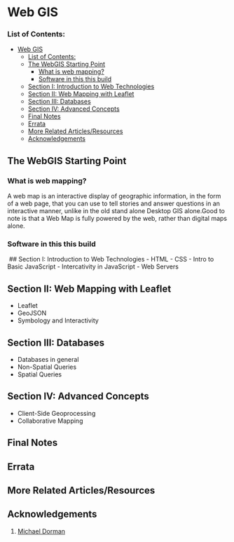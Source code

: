 # Web GIS
### List of Contents:
- [Web GIS](#web-gis)
    - [List of Contents:](#list-of-contents)
  - [The WebGIS Starting Point](#the-webgis-starting-point)
    - [What is web mapping?](#what-is-web-mapping)
    - [Software in this this build](#software-in-this-this-build)
  - [Section I: Introduction to Web Technologies](#section-i-introduction-to-web-technologies)
  - [Section II: Web Mapping with Leaflet](#section-ii-web-mapping-with-leaflet)
  - [Section III: Databases](#section-iii-databases)
  - [Section IV: Advanced Concepts](#section-iv-advanced-concepts)
  - [Final Notes](#final-notes)
  - [Errata](#errata)
  - [More Related Articles/Resources](#more-related-articlesresources)
  - [Acknowledgements](#acknowledgements)


## The WebGIS Starting Point
### What is web mapping?
A web map is an interactive display of geographic information, in the form of a web page, that you can use to tell stories and answer questions in an interactive manner, unlike in the old stand alone Desktop GIS alone.Good to note is that a Web Map is fully powered by the web, rather than digital maps alone.
  ### Software in this this build
  <img src = "">
## Section I: Introduction to Web Technologies
- HTML
- CSS
- Intro to Basic JavaScript
- Intercativity in JavaScript
- Web Servers 

## Section II: Web Mapping with Leaflet
- Leaflet
- GeoJSON
- Symbology and Interactivity
  
## Section III: Databases
  - Databases in general
  - Non-Spatial Queries
  - Spatial Queries

## Section IV: Advanced Concepts
- Client-Side Geoprocessing
- Collaborative Mapping



## Final Notes

## Errata

## More Related Articles/Resources


## Acknowledgements
1. [Michael Dorman](linkhere)
